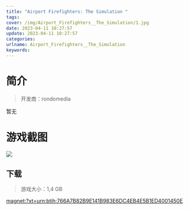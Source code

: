 ```yaml
---
title: "Airport Firefighters: The Simulation "
tags: 
cover: /img/Airport_Firefighters__The_Simulation/1.jpg
date: 2023-04-11 10:27:57
update: 2023-04-11 10:27:57
categories: 
urlname: Airport_Firefighters__The_Simulation
keywords: 
---
```

# 简介

> 开发商：rondomedia

暂无

# 游戏截图

![](/img/Airport_Firefighters__The_Simulation/2.jpg)


## 下载

> 游戏大小：1,4 GB

[magnet:?xt=urn:btih:766A7B82B9E141B983E6DC4EB4E5B1ED4001450E](magnet:?xt=urn:btih:766A7B82B9E141B983E6DC4EB4E5B1ED4001450E)